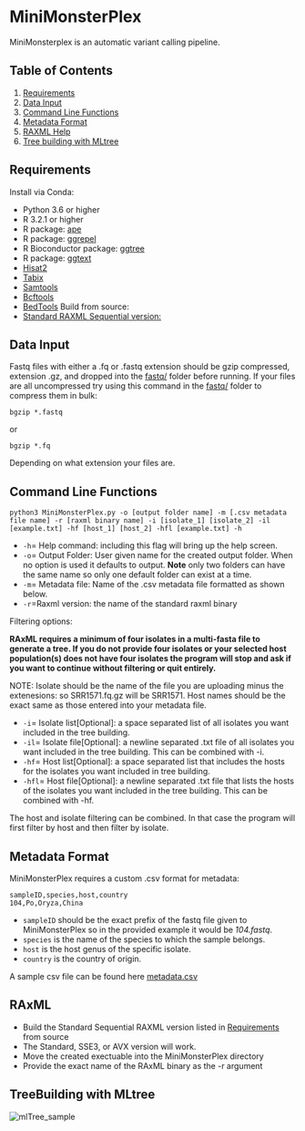 # MiniMonsterPlex
MiniMonsterplex is an automatic variant calling pipeline. 

## Table of Contents
1. [Requirements](https://github.com/TrStans606/MiniMonsterPlex/blob/main/README.md#requirements)
2. [Data Input](https://github.com/TrStans606/MiniMonsterPlex/blob/main/README.md#data-input)
3. [Command Line Functions](https://github.com/TrStans606/MiniMonsterPlex/blob/main/README.md#command-line-functions)
4. [Metadata Format](https://github.com/TrStans606/MiniMonsterPlex/tree/main#metadata-format)
5. [RAXML Help](https://github.com/TrStans606/MiniMonsterPlex#raxml)
6. [Tree building with MLtree](https://github.com/TrStans606/MiniMonsterPlex/tree/main#treebuilding-with-mltree)

## Requirements 
Install via Conda:
* Python 3.6 or higher
* R 3.2.1 or higher
* R package: [ape](https://cran.r-project.org/web/packages/ape/index.html)
* R package: [ggrepel](https://cran.r-project.org/web/packages/ggrepel/index.html)
* R Bioconductor package: [ggtree](https://bioconductor.org/packages/release/bioc/html/ggtree.html)
* R package: [ggtext](https://cran.r-project.org/web/packages/ggtext/index.html)
* [Hisat2](https://anaconda.org/bioconda/hisat2)
* [Tabix](https://anaconda.org/bioconda/tabix)
* [Samtools](https://anaconda.org/bioconda/samtools)
* [Bcftools](https://anaconda.org/bioconda/bcftools)
* [BedTools](https://anaconda.org/bioconda/bedtools)
Build from source:
* [Standard RAXML Sequential version:](https://github.com/stamatak/standard-RAxML)

## Data Input
Fastq files with either a .fq or .fastq extension should be gzip compressed, extension .gz, and dropped into the [fastq/](fastq) folder before running. If your files are all uncompressed try using this command in the [fastq/](fastq) folder to compress them in bulk:
```
bgzip *.fastq
```
or
```
bgzip *.fq
```
Depending on what extension your files are.

## Command Line Functions
```
python3 MiniMonsterPlex.py -o [output folder name] -m [.csv metadata file name] -r [raxml binary name] -i [isolate_1] [isolate_2] -il [example.txt] -hf [host_1] [host_2] -hfl [example.txt] -h
```
+ ```-h```= Help command: including this flag will bring up the help screen.
+ ```-o```= Output Folder: User given name for the created output folder. When no option is used it defaults to output. **Note** only two folders can have the same name so only one default folder can exist at a time.
+ ```-m```= Metadata file: Name of the .csv metadata file formatted as shown below.
+ ```-r```=Raxml version: the name of the standard raxml binary

Filtering options:

**RAxML requires a minimum of four isolates in a multi-fasta file to generate a tree. If you do not provide four isolates or your selected host population(s) does not have four isolates the program will stop and ask if you want to continue without filtering or quit entirely.**

NOTE: Isolate should be the name of the file you are uploading minus the extenesions: so SRR1571.fq.gz will be SRR1571. Host names should be the exact same as those entered into your metadata file.

+ ```-i```= Isolate list[Optional]: a space separated list of all isolates you want included in the tree building. 
+ ```-il```= Isolate file[Optional]: a newline separated .txt file of all isolates you want included in the tree building. This can be combined with -i.
+ ```-hf```= Host list[Optional]: a space separated list that includes the hosts for the isolates you want included in tree building.
+ ```-hfl```= Host file[Optional]: a newline separated .txt file that lists the hosts of the isolates you want included in the tree building. This can be combined with -hf.

The host and isolate filtering can be combined. In that case the program will first filter by host and then filter by isolate. 

## Metadata Format

MiniMonsterPlex requires a custom .csv format for metadata:
```
sampleID,species,host,country
104,Po,Oryza,China
```
* ```sampleID``` should be the exact prefix of the fastq file given to MiniMonsterPlex so in the provided example it would be *104.fastq*.
* ```species``` is the name of the species to which the sample belongs.
* ```host``` is the host genus of the specific isolate.
* ```country``` is the country of origin.

A sample csv file can be found here [metadata.csv](metadata.csv)

## RAxML 
* Build the Standard Sequential RAXML version listed in [Requirements](https://github.com/TrStans606/MiniMonsterPlex/blob/main/README.md#requirements) from source
* The Standard, SSE3, or AVX version will work.
* Move the created exectuable into the MiniMonsterPlex directory
* Provide the exact name of the RAxML binary as the -r argument

## TreeBuilding with MLtree

![mlTree_sample](https://github.com/TrStans606/MiniMonsterPlex/assets/100236022/f6d01b13-eb93-42f3-80e8-d21ade5a5689)
